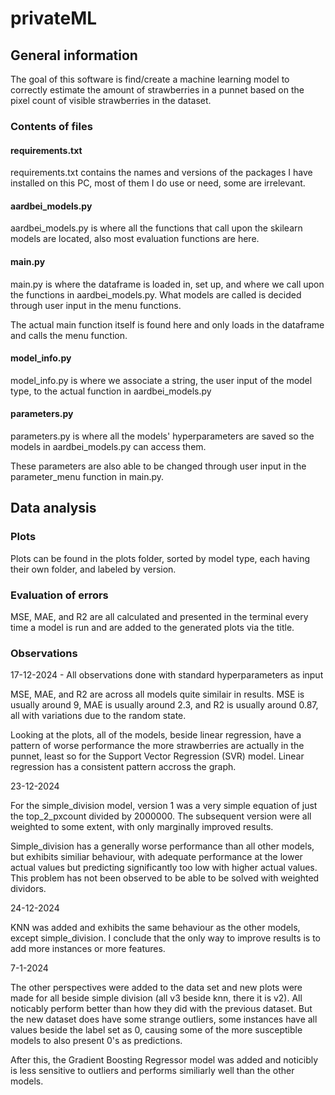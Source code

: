 # privateML
## General information
The goal of this software is find/create a machine learning model to correctly estimate the amount of strawberries in a punnet based on the pixel count of visible strawberries in the dataset.
### Contents of files
#### requirements.txt
requirements.txt contains the names and versions of the packages I have installed on this PC, most of them I do use or need, some are irrelevant.

#### aardbei_models.py
aardbei_models.py is where all the functions that call upon the skilearn models are located, also most evaluation functions are here.

#### main.py
main.py is where the dataframe is loaded in, set up, and where we call upon the functions in aardbei_models.py. What models are called is decided through user input in the menu functions.

The actual main function itself is found here and only loads in the dataframe and calls the menu function.

#### model_info.py
model_info.py is where we associate a string, the user input of the model type, to the actual function in aardbei_models.py

#### parameters.py
parameters.py is where all the models' hyperparameters are saved so the models in aardbei_models.py can access them.

These parameters are also able to be changed through user input in the parameter_menu function in main.py.

## Data analysis
### Plots
Plots can be found in the plots folder, sorted by model type, each having their own folder, and labeled by version.

### Evaluation of errors
MSE, MAE, and R2 are all calculated and presented in the terminal every time a model is run and are added to the generated plots via the title.

### Observations
17-12-2024 - All observations done with standard hyperparameters as input

MSE, MAE, and R2 are across all models quite similair in results. MSE is usually around 9, MAE is usually around 2.3, and R2 is usually around 0.87, all with variations due to the random state.

Looking at the plots, all of the models, beside linear regression, have a pattern of worse performance the more strawberries are actually in the punnet, least so for the Support Vector Regression (SVR) model. Linear regression has a consistent pattern accross the graph.

23-12-2024

For the simple_division model, version 1 was a very simple equation of just the top_2_pxcount divided by 2000000. The subsequent version were all weighted to some extent, with only marginally improved results.

Simple_division has a generally worse performance than all other models, but exhibits similiar behaviour, with adequate performance at the lower actual values but predicting significantly too low with higher actual values. This problem has not been observed to be able to be solved with weighted dividors.

24-12-2024

KNN was added and exhibits the same behaviour as the other models, except simple_division. I conclude that the only way to improve results is to add more instances or more features.

7-1-2024

The other perspectives were added to the data set and new plots were made for all beside simple division (all v3 beside knn, there it is v2). All noticably perform better than how they did with the previous dataset. But the new dataset does have some strange outliers, some instances have all values beside the label set as 0, causing some of the more susceptible models to also present 0's as predictions.

After this, the Gradient Boosting Regressor model was added and noticibly is less sensitive to outliers and performs similiarly well than the other models.